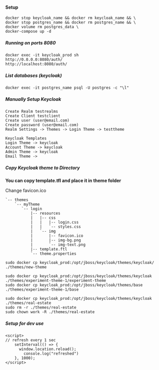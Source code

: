#### Setup

```
docker stop keycloak_name && docker rm keycloak_name && \
docker stop postgres_name && docker rm postgres_name && \
docker volume rm postgres_data \
docker-compose up -d
```

##### Running on ports 8080

```
docker exec -it keycloak_prod sh
http://0.0.0.0:8080/auth/
http://localhost:8080/auth/
```

##### List databases (keycloak)

```
docker exec -it postgres_name psql -U postgres -c "\l"
```

##### Manually Setup Keycloak

```
Create Realm testrealms
Create Client testclient
Create user (user@email.com)
Create password (user@email.com)
Realm Settings -> Themes -> Login Theme -> testtheme

Keycloak Templates
Login Theme -> keycloak
Account Theme -> keycloak
Admin Theme -> keycloak
Email Theme ->
```

##### Copy Keycloak theme to Directory

**You can copy template.tfl and place it in theme folder**

Change favicon.ico

```
`-- themes
    `-- myTheme
       `-- login
           |-- resources
           |   |-- css
           |   |   |-- login.css
           |   |   `-- styles.css
           |   `-- img
           |       |-- favicon.ico
           |       |-- img-bg.png
           |       `-- img-text.png
           |-- template.ftl
           `-- theme.properties
```

```
sudo docker cp keycloak_prod:/opt/jboss/keycloak/themes/keycloak/ ./themes/new-theme

sudo docker cp keycloak_prod:/opt/jboss/keycloak/themes/keycloak ./themes/experiment-theme-1/experiment-theme
sudo docker cp keycloak_prod:/opt/jboss/keycloak/themes/base ./themes/experiment-theme-1/base

sudo docker cp keycloak_prod:/opt/jboss/keycloak/themes/keycloak ./themes/real-estate
sudo rm -r ./themes/real-estate
sudo chown work -R ./themes/real-estate
```

##### Setup for dev use

```
<script>
// refresh every 1 sec
    setInterval(() => {
      window.location.reload();
        console.log("refreshed")
    }, 1000);
</script>
```
